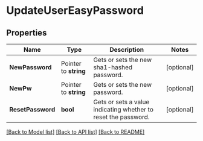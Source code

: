 # UpdateUserEasyPassword

## Properties

Name | Type | Description | Notes
------------ | ------------- | ------------- | -------------
**NewPassword** | Pointer to **string** | Gets or sets the new sha1-hashed password. | [optional] 
**NewPw** | Pointer to **string** | Gets or sets the new password. | [optional] 
**ResetPassword** | **bool** | Gets or sets a value indicating whether to reset the password. | [optional] 

[[Back to Model list]](../README.md#documentation-for-models) [[Back to API list]](../README.md#documentation-for-api-endpoints) [[Back to README]](../README.md)


